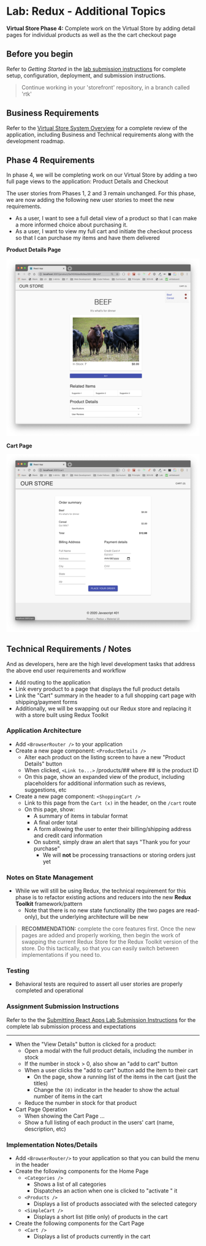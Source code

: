 # Lab: Redux - Additional Topics

**Virtual Store Phase 4:**  Complete work on the Virtual Store by adding detail pages for individual products as well as the the cart checkout page

## Before you begin

Refer to *Getting Started*  in the [lab submission instructions](../../../reference/submission-instructions/labs/README.md) for complete setup, configuration, deployment, and submission instructions.

> Continue working in your 'storefront' repository, in a branch called 'rtk'

## Business Requirements

Refer to the [Virtual Store System Overview](../../apps-and-libraries/store/README.md) for a complete review of the application, including Business and Technical requirements along with the development roadmap.

## Phase 4 Requirements

In phase 4, we will be completing work on our Virtual Store by adding a two full page views to the application: Product Details and Checkout

The user stories from Phases 1, 2 and 3 remain unchanged. For this phase, we are now adding the following new user stories to meet the new requirements.

- As a user, I want to see a full detail view of a product so that I can make a more informed choice about purchasing it.
- As a user, I want to view my full cart and initiate the checkout process so that I can purchase my items and have them delivered

**Product Details Page**

![Product Page](preview-p.png)

**Cart Page**

![Cart Page](preview-c.png)

## Technical Requirements / Notes

And as developers, here are the high level development tasks that address the above end user requirements and workflow

- Add routing to the application
- Link every product to a page that displays the full product details
- Link the "Cart" summary in the header to a full shopping cart page with shipping/payment forms
- Additionally, we will be swapping out our Redux store and replacing it with a store built using Redux Toolkit

### Application Architecture

- Add `<BrowserRouter />` to your application
- Create a new page component: `<ProductDetails />`
  - Alter each product on the listing screen to have a new "Product Details" button
  - When clicked, `<Link to...>` /products/## where ## is the product ID
  - On this page, show an expanded view of the product, including placeholders for additional information such as reviews, suggestions, etc
- Create a new page component: `<ShoppingCart />`
  - Link to this page from the `Cart (x)` in the header, on the `/cart` route
  - On this page, show:
    - A summary of items in tabular format
    - A final order total
    - A form allowing the user to enter their billing/shipping address and credit card information
    - On submit, simply draw an alert that says "Thank you for your purchase"
      - We will **not** be processing transactions or storing orders just yet

### Notes on State Management

- While we will still be using Redux, the technical requirement for this phase is to refactor existing actions and reducers into the new **Redux Toolkit** framework/pattern
  - Note that there is no new state functionality (the two pages are read-only), but the underlying architecture will be new

> **RECOMMENDATION:** complete the core features first. Once the new pages are added and properly working, then begin the work of swapping the current Redux Store for the Redux Toolkit version of the store. Do this tactically, so that you can easily switch between implementations if you need to.

### Testing

- Behavioral tests are required to assert all user stories are properly completed and operational

### Assignment Submission Instructions

Refer to the the [Submitting React Apps Lab Submission Instructions](../../../reference/submission-instructions/labs/react-apps.md) for the complete lab submission process and expectations

-----------

- When the "View Details" button is clicked for a product:
  - Open a modal with the full product details, including the number in stock
  - If the number in stock > 0, also show an "add to cart" button
  - When a user clicks the "add to cart" button add the item to their cart
    - On the page, show a running list of the items in the cart (just the titles)
    - Change the `(0)` indicator in the header to show the actual number of items in the cart
  - Reduce the number in stock for that product
- Cart Page Operation
  - When showing the Cart Page ...
  - Show a full listing of each product in the users' cart (name, description, etc)

### Implementation Notes/Details

- Add `<BrowserRouter/>` to your application so that you can build the menu in the header
- Create the following components for the Home Page
  - `<Categories />`
    - Shows a list of all categories
    - Dispatches an action when one is clicked to "activate " it
  - `<Products />`
    - Displays a list of products associated with the selected category
  - `<SimpleCart />`
    - Displays a short list (title only) of products in the cart
- Create the following components for the Cart Page
  - `<Cart />`
    - Displays a list of products currently in the cart
